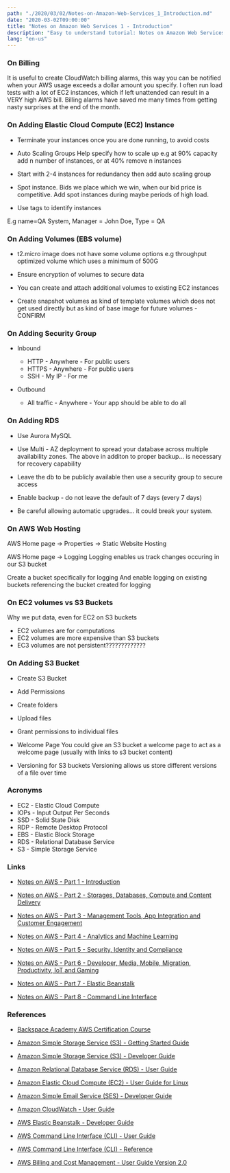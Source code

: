 ```yaml
---
path: "./2020/03/02/Notes-on-Amazon-Web-Services_1_Introduction.md"
date: "2020-03-02T09:00:00"
title: "Notes on Amazon Web Services 1 - Introduction"
description: "Easy to understand tutorial: Notes on Amazon Web Services 1 - Introduction"
lang: "en-us"
---
```


### On Billing ###

It is useful to create CloudWatch billing alarms, this way you can be notified when your AWS usage exceeds a dollar amount you specify. I often run load tests with a lot of EC2 instances, which if left unattended can result in a VERY high AWS bill. Billing alarms have saved me many times from getting nasty surprises at the end of the month.

### On Adding Elastic Cloud Compute (EC2) Instance ###

- Terminate your instances once you are done running, to avoid costs

- Auto Scaling Groups
Help specify how to scale up e.g at 90% capacity add n number of instances, or at 40% remove n instances

- Start with 2-4 instances for redundancy then add auto scaling group

- Spot instance. Bids we place which we win, when our bid price is competitive. Add spot instances during maybe periods of high load.

- Use tags to identify instances

E.g name=QA System, Manager = John Doe, Type = QA

### On Adding Volumes (EBS volume) ###
- t2.micro image does not have some volume options e.g throughput optimized volume which uses a minimum of 500G

- Ensure encryption of volumes to secure data

- You can create and attach additional volumes to existing EC2 instances

- Create snapshot volumes as kind of template volumes which does not get used directly but as kind of base image for future volumes - CONFIRM

### On Adding Security Group ###

- Inbound
  * HTTP - Anywhere  - For public users
  * HTTPS - Anywhere - For public users
  * SSH - My IP  - For me

- Outbound
  * All traffic - Anywhere - Your app should be able to do all

### On Adding RDS ###

- Use Aurora MySQL

- Use Multi - AZ deployment to spread your database across multiple availability zones.
The above in additon to proper backup... is necessary for recovery capability

- Leave the db to be publicly available then use a security group to secure access

- Enable backup - do not leave the default of 7 days (every 7 days)

- Be careful allowing automatic upgrades... it could break your system.

### On AWS Web Hosting ###

AWS Home page -> Properties -> Static Website Hosting

AWS Home page -> Logging
Logging enables us track changes occuring in our S3 bucket

Create a bucket specifically for logging
And enable logging on existing buckets referencing the bucket created for logging

### On EC2 volumes vs S3 Buckets ###
Why we put data, even for EC2 on S3 buckets
- EC2 volumes are for computations
- EC2 volumes are more expensive than S3 buckets
- EC3 volumes are not persistent?????????????

### On Adding S3 Bucket ###
- Create S3 Bucket
- Add Permissions
- Create folders
- Upload files
- Grant permissions to individual files

- Welcome Page
You could give an S3 bucket a welcome page to act as a welcome page (usually with links to s3 bucket content)

- Versioning for S3 buckets
Versioning allows us store different versions of a file over time

### Acronyms ###
- EC2 - Elastic Cloud Compute
- IOPs - Input Output Per Seconds
- SSD - Solid State Disk
- RDP - Remote Desktop Protocol
- EBS - Elastic Block Storage
- RDS - Relational Database Service
- S3 - Simple Storage Service

### Links ###

- [Notes on AWS - Part 1 - Introduction](/2020/03/02/Notes-on-Amazon-Web-Services_1_Introduction/)

- [Notes on AWS - Part 2 - Storages, Databases, Compute and Content Delivery](/2020/03/02/Notes-on-Amazon-Web-Services_2_Storages-databases-compute-and-content-delivery/)

- [Notes on AWS - Part 3 - Management Tools, App Integration and Customer Engagement](/2020/03/02/Notes-on-Amazon-Web-Services_3_Managment-tools-app-integration-and-customer-engagement/)

- [Notes on AWS - Part 4 - Analytics and Machine Learning](/2020/03/02/Notes-on-Amazon-Web-Services_4_Analytics-and-machine-learning/)

- [Notes on AWS - Part 5 - Security, Identity and Compliance](/2020/03/02/Notes-on-Amazon-Web-Services_5_Security-identity-and-compliance/)

- [Notes on AWS - Part 6 - Developer, Media, Mobile, Migration, Productivity, IoT and Gaming](/2020/03/02/Notes-on-Amazon-Web-Services_6_Developer-media-migration-productivity-iot-and-gaming/)

- [Notes on AWS - Part 7 - Elastic Beanstalk](/2020/03/02/Notes-on-Amazon-Web-Services_7_Elastic-beanstalk/)

- [Notes on AWS - Part 8 - Command Line Interface](/2020/03/02/Notes-on-Amazon-Web-Services_8_Command-line-interface/)

### References ###

- [Backspace Academy AWS Certification Course](http://cdn.backspace.academy/courses/aws-certification/01/010/references-01-01.pdf)

- [Amazon Simple Storage Service (S3) - Getting Started Guide](https://docs.aws.amazon.com/AmazonS3/latest/gsg/s3-gsg.pdf)

- [Amazon Simple Storage Service (S3) - Developer Guide](https://docs.aws.amazon.com/AmazonS3/latest/dev/s3-dg.pdf)

- [Amazon Relational Database Service (RDS) - User Guide](https://docs.aws.amazon.com/AmazonRDS/latest/UserGuide/rds-ug.pdf)

- [Amazon Elastic Cloud Compute (EC2) - User Guide for Linux](https://docs.aws.amazon.com/AWSEC2/latest/UserGuide/ec2-ug.pdf)

- [Amazon Simple Email Service (SES) - Developer Guide](https://docs.aws.amazon.com/ses/latest/DeveloperGuide/ses-dg.pdf)

- [Amazon CloudWatch - User Guide](https://docs.aws.amazon.com/AmazonCloudWatch/latest/monitoring/acw-ug.pdf)

- [AWS Elastic Beanstalk - Developer Guide](https://docs.aws.amazon.com/elasticbeanstalk/latest/dg/awseb-dg.pdf)

- [AWS Command Line Interface (CLI) - User Guide](https://docs.aws.amazon.com/cli/latest/userguide/aws-cli.pdf)

- [AWS Command Line Interface (CLI) - Reference](https://docs.aws.amazon.com/cli/latest/reference/)

- [AWS Billing and Cost Management - User Guide Version 2.0](https://docs.aws.amazon.com/awsaccountbilling/latest/aboutv2/awsaccountbilling-aboutv2.pdf)
